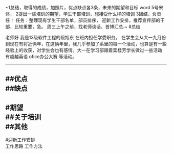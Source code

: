 ~1总结，取得的成绩，加照片，优点缺点各3条，未来的期望和目标
word  5号宋体，
2提出一些培训的期望，学生干部培训，想接受什么样的培训
3团结，负责任！
任务：整理现有学生干部名单，部员排序，
迎新工作安排，推荐宣传部的干部，比较重要，急。
周三上午之前，找老师谈话。首博汇总.~
#总结

  老师好 我是13级软件工程的段旭东 在班内担任学委职务。
  在学生会从大一九月份到现在有将近俩年，在这俩年里，我几乎参加了系里的每一个活动，也算是有一些经验上的收获，对学生会也有感情。大一在学习部跟着栾桂芳学长做过一些活动 有超越英语 ofice办公大赛 等活动。
 
--- 
##优点  
##缺点  
---
#期望  
##关于培训  
##其他  
 ---
#迎新工作安排  
工作思路 工作方法 
